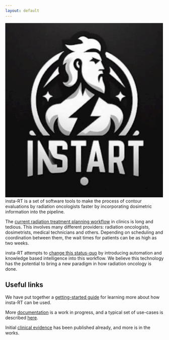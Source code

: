 ```yaml
---
layout: default
---
```


<style>
.center-content {
    text-align: center;
}

.logo {
    border: unset;
    box-shadow: unset;
    width: 500px;
}

.left-content {
    text-align: left;
}
}
</style>

<div class="center-content"></div>
<img class="logo" src="/assets/images/instart-logo.png">

<div class="left-content"></div>
insta-RT is a set of software tools to make the process of contour evaluations by radiation oncologists faster by incorporating dosimetric information into the pipeline. 

The [current radiation treatment planning workflow](./current-workflow.html) in clinics is long and tedious. This involves many different providers: radiation oncologists, dosimetrists, medical technicians and others. Depending on scheduling and coordination between them, the wait times for patients can be as high as two weeks. 

insta-RT attempts to [change this status-quo](./features.html) by introducing automation and knowledge based intelligence into this workflow. We believe this technology has the potential to bring a new paradigm in how radiation oncology is done.

## Useful links

We have put together a [getting-started guide](./tutorials.html) for learning more about how insta-RT can be used.

More [documentation](./documentation.html) is a work in progress, and a typical set of use-cases is described [here](./use-cases.html).

Initial [clinical evidence](./publications.html) has been published already, and more is in the works.
